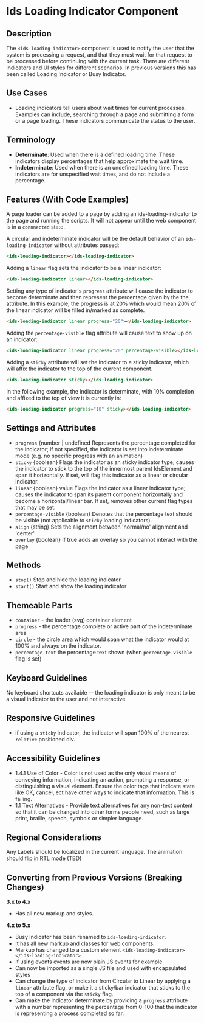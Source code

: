 # Ids Loading Indicator Component

## Description

The `<ids-loading-indicator>` component is used to notify the user that the system is processing a request, and that they must wait for that request to be processed before continuing with the current task. There are different indicators and UI styles for different scenarios. In previous versions this has been called Loading Indicator or Busy Indicator.

## Use Cases

- Loading indicators tell users about wait times for current processes. Examples can include, searching through a page and submitting a form or a page loading. These indicators communicate the status to the user.

## Terminology

- **Determinate**: Used when there is a defined loading time. These indicators display percentages that help approximate the wait time.
- **Indeterminate**: Used when there is an undefined loading time. These indicators are for unspecified wait times, and do not include a percentage.

## Features (With Code Examples)

A page loader can be added to a page by adding an ids-loading-indicator to the page and running the scripts. It will not appear until the web component is in a `connnected` state.

A circular and indeterminate indicator will be the default behavior of an `ids-loading-indicator` without attributes passed:
```html
<ids-loading-indicator></ids-loading-indicator>
```
Adding a `linear` flag sets the indicator to be a linear indicator:
```html
<ids-loading-indicator linear></ids-loading-indicator>
```

Setting any type of indicator's `progress` attribute will cause the indicator to become
determinate and then represent the percentage given by the the attribute. In this example,
the progress is at 20% which would mean 20% of the linear indicator will be filled in/marked as
complete.

```html
<ids-loading-indicator linear progress="20"></ids-loading-indicator>
```

Adding the `percentage-visible` flag attribute will cause text to show up on an indicator:

```html
<ids-loading-indicator linear progress="20" percentage-visible></ids-loading-indicator>
```

Adding a `sticky` attribute will set the indicator to a sticky indicator, which will affix
the indicator to the top of the current component.

```html
<ids-loading-indicator sticky></ids-loading-indicator>
```

In the following example, the indicator is determinate, with 10% completion and
affixed to the top of view it is currently in:
```html
<ids-loading-indicator progress="10" sticky></ids-loading-indicator>
```

## Settings and Attributes

- `progress` {number | undefined Represents the percentage completed for the indicator; if not specified, the indicator is set into indeterminate mode (e.g. no specific progress with an animation)
- `sticky` {boolean} Flags the indicator as an sticky indicator type; causes
the indicator to stick to the top of the innermost parent IdsElement and span it horizontally. If set, will flag this indicator as a linear or circular indicator.
- `linear` {boolean} value Flags the indicator as a linear indicator type; causes the indicator to span its parent component horizontally and become a horizontal/linear bar. If set, removes other current flag types that may be set.
- `percentage-visible` {boolean} Denotes that the percentage text should be visible (not applicable to `sticky` loading indicators).
- `align` {string} Sets the alignment between 'normal/no' alignment and 'center'
- `overlay` {boolean} If true adds an overlay so you cannot interact with the page

## Methods

- `stop()` Stop and hide the loading indicator
- `start()` Start and show the loading indicator

## Themeable Parts
- `container` - the loader (svg) container element
- `progress` - the percentage complete or active part of the indeterminate area
- `circle` - the circle area which would span what the indicator would at 100% and always on the indicator.
- `percentage-text` the percentage text shown (when `percentage-visible` flag is set)

## Keyboard Guidelines

No keyboard shortcuts available -- the loading indicator is only meant to be a visual indicator to the user and not interactive.

## Responsive Guidelines

- if using a `sticky` indicator, the indicator will span 100% of the nearest `relative` positioned div.

## Accessibility Guidelines

- 1.4.1 Use of Color - Color is not used as the only visual means of conveying information, indicating an action, prompting a response, or distinguishing a visual element. Ensure the color tags that indicate state like OK, cancel, ect have other ways to indicate that information. This is failing.
- 1.1 Text Alternatives - Provide text alternatives for any non-text content so that it can be changed into other forms people need, such as large print, braille, speech, symbols or simpler language.

## Regional Considerations

Any Labels should be localized in the current language. The animation should flip in RTL mode (TBD)

## Converting from Previous Versions (Breaking Changes)

**3.x to 4.x**

- Has all new markup and styles.

**4.x to 5.x**

- Busy Indicator has been renamed to `ids-loading-indicator`.
- It has all new markup and classes for web components.
- Markup has changed to a custom element `<ids-loading-indicator></ids-loading-indicator>`
- If using events events are now plain JS events for example
- Can now be imported as a single JS file and used with encapsulated styles
- Can change the type of indicator from Circular to Linear by applying a `linear` attribute flag, or make it a sticky/bar indicator that sticks to the top of a component via the `sticky` flag.
- Can make the indicator determinate by providing a `progress` attribute with a number representing the percentage from 0-100 that the indicator is representing a process completed so far.

